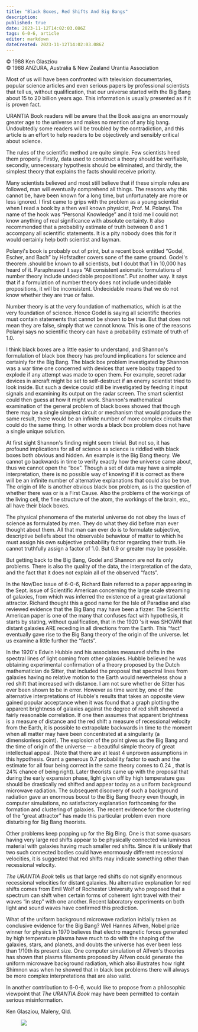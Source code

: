 ```yaml
---
title: "Black Boxes, Red Shifts And Big Bangs"
description: 
published: true
date: 2023-11-12T14:02:03.086Z
tags: 6-0-6, article
editor: markdown
dateCreated: 2023-11-12T14:02:03.086Z
---
```


<p class="v-card v-sheet theme--light gray lighten-3 px-2 py-1">© 1988 Ken Glasziou<br>© 1988 ANZURA, Australia & New Zealand Urantia Association</p>

Most of us will have been confronted with television documentaries, popular science articles and even serious papers by professional scientists that tell us, without qualification, that our universe started with the Big Bang about 15 to 20 billion years ago. This information is usually presented as if it is proven fact.

URANTIA Book readers will be aware that the Book assigns an enormously greater age to the universe and makes no mention of any big bang. Undoubtedly some readers will be troubled by the contradiction, and this article is an effort to help readers to be objectively and sensibly critical about science.

The rules of the scientific method are quite simple. Few scientists heed them properly. Firstly, data used to construct a theory should be verifiable, secondly, unnecessary hypothesis should be eliminated, and thirdly, the simplest theory that explains the facts should receive priority.

Many scientists believed and most still believe that if these simple rules are followed, man will eventually comprehend all things. The reasons why this cannot be, have been known for a long time, but unfortunately are more or less ignored. I first came to grips with the problem as a young scientist when I read a book by a then well known physicist, Prof. M. Polanyi. The name of the hook was “Personal Knowledge” and it told me I could not know anything of real significance with absolute certainty. It also recommended that a probability estimate of truth between 0 and 1 accompany all scientific statements. It is a pity nobody does this for it would certainly help both scientist and layman.

Polanyi's book is probably out of print, but a recent book entitled “Godel, Escher, and Bach” by Hofstadter covers sone of the same ground. Godel's theorem .should be known to all scientists, but I doubt that 1 in 10,000 has heard of it. Paraphrased it says “All consistent axiomatic formulations of number theory include undecidable propositions”. Put another way. it says that if a formulation of number theory does not include undecidable propositions, it will be inconsistent. Undecidable means that we do not know whether they are true or false.

Number theory is at the very foundation of mathematics, which is at the very foundation of science. Hence Godel is saying all scientific theories must contain statements that cannot be shown to be true. But that does not mean they are false, simply that we cannot know. This is one of the reasons Polanyi says no scientific theory can have a probability estimate of truth of 1.0.

I think black boxes are a little easier to understand, and Shannon's formulation of black box theory has profound implications for science and certainly for the Big Bang. The black box problem investigated by Shannon was a war time one concerned with devices that were booby trapped to explode if any attempt was made to open them. For example, secret radar devices in aircraft might be set to self-destruct if an enemy scientist tried to look inside. But such a device could still be investigated by feeding it input signals and examining its output on the radar screen. The smart scientist could then guess at how it might work. Shannon's mathematical examination of the general problem of black boxes showed that though there may be a single simplest circuit or mechanism that would produce the same result, there would be an infinite number of more complex circuits that could do the same thing. In other words a black box problem does not have a single unique solution.

At first sight Shannon's finding might seem trivial. But not so, it has profound implications for all of science as science is riddled with black boxes both obvious and hidden. An example is the Big Bang theory. We cannot go backwards in time to verify exactly how the universe came about, thus we cannot open the “box”. Though a set of data may have a simple interpretation, there is no possible way of knowing if it is correct as there will be an infinite number of alternative explanations that could also be true. The origin of life is another obvious black box problem, as is the question of whether there was or is a First Cause. Also the problems of the workings of the living cell, the fine structure of the atom, the workings of the brain, etc., all have their black boxes.

The physical phenomena of the material universe do not obey the laws of science as formulated by men. They do what they did before man ever thought about them. All that man can ever do is to formulate subjective, descriptive beliefs about the observable behaviour of matter to which he must assign his own subjective probability factor regarding their truth. He cannot truthfully assign a factor of 1.0. But 0.9 or greater may be possible.

But getting back to the Big Bang, Godel and Shannon are not its only problems. There is also the quality of the data, the interpretation of the data, and the fact that it does not explain all of the observed “facts”.

In the Nov/Dec issue of 6-0-6, Richard Bain referred to a paper appearing in the Sept. issue of Scientific American concerning the large scale streaming of galaxies, from which was inferred the existence of a great gravitational attractor. Richard thought this a good name for the Isle of Paradise and also reviewed evidence that the Big Bang may have been a fizzer. The Scientific American paper is one of the many that confuses fact with hypothesis, it starts by stating, without qualification, that in the 1920 's it was SHOWN that distant galaxies ARE receding in all directions from the Earth. This “fact” eventually gave rise to the Big Bang theory of the origin of the universe. let us examine a little further the “facts”.

In the 1920's Edwin Hubble and his associates measured shifts in the spectral lines of light coming from other galaxies. Hubble believed he was obtaining experimental confirmation of a theory proposed by the Dutch mathematician de Sitter, that included the proposal that spectral lines from galaxies having no relative motion to the Earth would nevertheless show a red shift that increased with distance. I am not sure whether de Sitter has ever been shown to be in error. However as time went by, one of the alternative interpretations of Hubble's results that takes an opposite view gained popular acceptance when it was found that a graph plotting the apparent brightness of galaxies against the degree of red shift showed a fairly reasonable correlation. If one then assumes that apparent brightness is a measure of distance and the red shift a measure of recessional velocity from the Earth, it is possible to extrapolate backwards in time to the moment when all matter may have been concentrated at a singularity (a dimensionless point). The explosion of the point gives us the Big Bang and the time of origin of the universe — a beautiful simple theory of great intellectual appeal. (Note that there are at least 4 unproven assumptions in this hypothesis. Grant a generous 0.7 probability factor to each and the estimate for all four being correct in the same theory comes to 0.24 , that is 24% chance of being right). Later theorists came up with the proposal that during the early expansion phase, light given off by high temperature gas should be drastically red shifted and appear today as a uniform background microwave radiation. The subsequent discovery of such a background radiation gave an enormous boost to the Big Bang theory even though, in computer simulations, no satisfactory explanation forthcoming for the formation and clustering of galaxies. The recent evidence for the clustering of the “great attractor” has made this particular problem even more disturbing for Big Bang theorists.

Other problems keep popping up for the Big Bing. One is that some quasars having very large red shifts appear to be physically connected via luminous material with galaxies having much smaller red shifts. Since it is unlikely that two such connected bodies could have enormously different recessional velocities, it is suggested that red shifts may indicate something other than recessional velocity.

_The URANTIA Book_ tells us that large red shifts do not signify enormous recessional velocities for distant galaxies. Nu alternative explanation for red shifts comes from Emil Wolf of Rochester University who proposed that a spectrum can shift when certain forms of coherent light travel with their waves “in step” with one another. Recent laboratory experiments on both light and sound waves have confirmed this prediction.

What of the uniform background microwave radiation initially taken as conclusive evidence for the Big Bang? Well Hannes Alfven, Nobel prize winner for physics in 1970 believes that electro magnetic forces generated by high temperature plasma have much to do with the shaping of the galaxies, stars, and planets, and doubts the universe has ever been less than 1/10th its present size. One computer simulation of Alfven's theories has shown that plasma filaments proposed by Alfven could generate the uniform microwave background radiation, which also illustrates how right Shimnon was when he showed that in black box problems there will always be more complex interpretations that are also valid.

In another contribution to 6-0-6, would like to propose from a philosophic viewpoint that _The URANTIA Book_ may have been permitted to contain serious misinformation.

Ken Glasziou, Maleny, Qld.

<figure id="Figure_2" class="image urantiapedia" alt="end">
<img src="/image/article/606/end.jpg">
</figure>